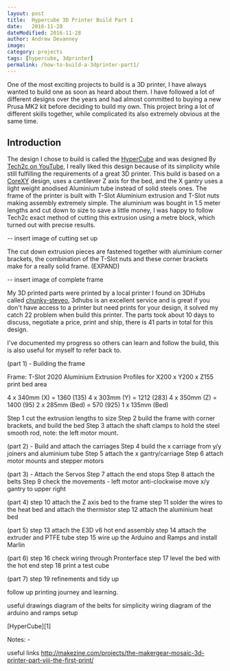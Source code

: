 ```yaml
---
layout: post
title:  Hypercube 3D Printer Build Part 1
date:   2016-11-28
dateModified: 2016-11-28
author: Andrew Devanney
image:
category: projects
tags: [hypercube, 3dprinter]
permalink: /how-to-build-a-3dprinter-part1/
---
```


One of the most exciting projects to build is a 3D printer, I have always wanted to build one as soon as heard about them.  I have followed a lot of different designs over the years and had almost committed to buying a new Prusa MK2 kit before deciding to build my own. This project bring a lot of different skills together, while complicated its also extremely obvious at the same time.
<!--more-->

## Introduction
The design I chose to build is called the [HyperCube] and was designed By [Tech2c on YouTube], I really liked this design because of its simplicity while still fulfilling the requirements of a great 3D printer. This build is based on a [CoreXY] design, uses a cantilever Z axis for the bed, and the X gantry uses a light weight anodised Aluminium tube instead of solid steels ones. The frame of the printer is built with T-Slot Aluminium extrusion and T-Slot nuts making assembly extremely simple. The aluminium was bought in 1.5 meter lengths and cut down to size to save a little money, I was happy to follow Tech2c exact method of cutting this extrusion using a metre block, which turned out with precise results.

 -- insert image of cutting set up

The cut down extrusion pieces are fastened together with aluminium corner brackets, the combination of the T-Slot nuts and these corner brackets make for a really solid frame.
(EXPAND)

 -- insert image of complete frame

My 3D printed parts were printed by a local printer I found on 3DHubs called [chunky-steveo], 3dhubs is an excellent service and is great if you don't have access to a printer but need prints for your design, it solved my catch 22 problem when build this printer. The parts took about 10 days to discuss, negotiate a price, print and ship, there is 41 parts in total for this design.

I've documented my progress so others can learn and follow the build, this is also useful for myself to refer back to.

(part 1) - Building the frame

Frame:
T-Slot 2020 Aluminium Extrusion Profiles for X200 x Y200 x Z155 print bed area

4 x 340mm (X) = 1360 (135)
4 x 303mm (Y) = 1212 (283)
4 x 350mm (Z) = 1400 (95)
2 x 285mm (Bed) = 570 (925)
1 x 135mm (Bed)

Step 1 cut the extrusion lengths to size
Step 2 build the frame with corner brackets, and build the bed
Step 3 attach the shaft clamps to hold the steel smooth rod, note: the left motor mount.

(part 2) - Build and attach the carriages
Step 4 build the x carriage from y/y joiners and aluminium tube
Step 5 attach the x gantry/carriage
Step 6 attach motor mounts and stepper motors

(part 3) - Attach the Servos
Step 7 attach the end stops
Step 8 attach the belts
Step 9 check the movements - left motor anti-clockwise move x/y gantry to upper right

(part 4)
step 10 attach the Z axis bed to the frame
step 11 solder the wires to the heat bed and attach the thermistor
step 12 attach the aluminium heat bed

(part 5)
step 13 attach the E3D v6 hot end assembly
step 14 attach the extruder and PTFE tube
step 15 wire up the Arduino and Ramps and install Marlin

(part 6)
step 16 check wiring through Pronterface
step 17 level the bed with the hot end
step 18 print a test cube

(part 7)
step 19 refinements and tidy up

follow up printing journey and learning.

useful drawings
diagram of the belts for simplicity
wiring diagram of the arduino and ramps setup


[HyperCube][1]

[HyperCube]: http://www.thingiverse.com/thing:1752766
[Tech2c on YouTube]: https://www.youtube.com/playlist?list=PLIaArjwViQRVAERWRrYfe9rtiwvvRGCzw
[CoreXY]: http://corexy.com/theory.html
[chunky-steveo]:https://www.3dhubs.com/manchester/hubs/chunky-steveo

Notes: -

useful links
http://makezine.com/projects/the-makergear-mosaic-3d-printer-part-viii-the-first-print/
